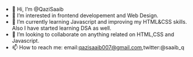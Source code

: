 - 👋 Hi, I’m @QaziSaaib
- 👀 I’m interested in frontend developement and Web Design.
- 🌱 I’m currently learning Javascript and improving my HTML&CSS skills. Also I have started learning DSA as well.
- 💞️ I’m looking to collaborate on anything related on HTML,CSS and Javascript.
- 📫 How to reach me: email:qazisaaib007@gmail.com,twitter:@saaib_q

<!---
QaziSaaib/QaziSaaib is a ✨ special ✨ repository because its `README.md` (this file) appears on your GitHub profile.
You can click the Preview link to take a look at your changes.
--->
